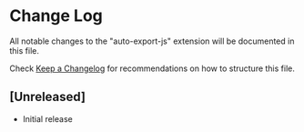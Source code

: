 # Change Log

All notable changes to the "auto-export-js" extension will be documented in this file.

Check [Keep a Changelog](http://keepachangelog.com/) for recommendations on how to structure this file.

## [Unreleased]

- Initial release